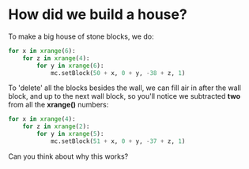 # How did we build a house?

To make a big house of stone blocks, we do:

```python
for x in xrange(6):
    for z in xrange(4):
        for y in xrange(6):
            mc.setBlock(50 + x, 0 + y, -38 + z, 1)
```

To 'delete' all the blocks besides the wall, we can fill air in after the wall block, and up to the next wall block, so you'll notice we subtracted **two** from all the **xrange()** numbers:

```python
for x in xrange(4):
    for z in xrange(2):
        for y in xrange(5):
            mc.setBlock(51 + x, 0 + y, -37 + z, 1)
```

Can you think about why this works?
